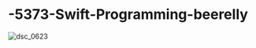 # -5373-Swift-Programming-beerelly
![dsc_0623](https://cloud.githubusercontent.com/assets/8906032/5840144/edfd9d46-a158-11e4-97b2-b969589aa527.JPG)
